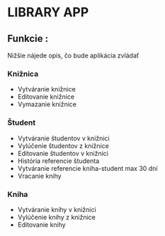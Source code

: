 # LIBRARY APP

## Funkcie :

Nižšie nájede opis, čo bude aplikácia zvládať

### Knižnica

- Vytváranie knižnice
- Editovanie knižnice
- Vymazanie knižnice

### Študent

- Vytváranie študentov v knižnici
- Vylúčenie študentov z knižnice
- Editovanie študentov v knižnici
- História referencie študenta
- Vytváranie referencie kniha-student max 30 dní
- Vracanie knihy

### Kniha

- Vytváranie knihy v knižnici
- Vylúčenie knihy z knižnice
- Editovanie knihy

